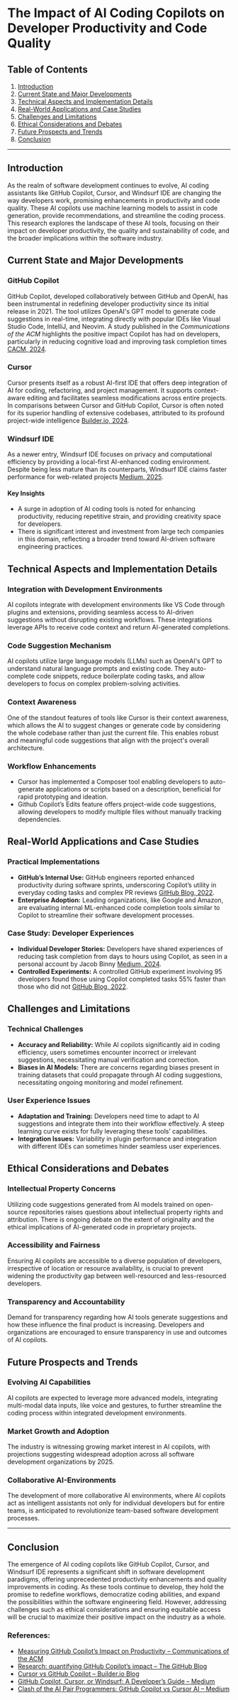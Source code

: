 # The Impact of AI Coding Copilots on Developer Productivity and Code Quality

## Table of Contents
1. [Introduction](#introduction)
2. [Current State and Major Developments](#current-state-and-major-developments)
3. [Technical Aspects and Implementation Details](#technical-aspects-and-implementation-details)
4. [Real-World Applications and Case Studies](#real-world-applications-and-case-studies)
5. [Challenges and Limitations](#challenges-and-limitations)
6. [Ethical Considerations and Debates](#ethical-considerations-and-debates)
7. [Future Prospects and Trends](#future-prospects-and-trends)
8. [Conclusion](#conclusion)

---

## Introduction

As the realm of software development continues to evolve, AI coding assistants like GitHub Copilot, Cursor, and Windsurf IDE are changing the way developers work, promising enhancements in productivity and code quality. These AI copilots use machine learning models to assist in code generation, provide recommendations, and streamline the coding process. This research explores the landscape of these AI tools, focusing on their impact on developer productivity, the quality and sustainability of code, and the broader implications within the software industry.

## Current State and Major Developments

### GitHub Copilot

GitHub Copilot, developed collaboratively between GitHub and OpenAI, has been instrumental in redefining developer productivity since its initial release in 2021. The tool utilizes OpenAI's GPT model to generate code suggestions in real-time, integrating directly with popular IDEs like Visual Studio Code, IntelliJ, and Neovim. A study published in the *Communications of the ACM* highlights the positive impact Copilot has had on developers, particularly in reducing cognitive load and improving task completion times [CACM, 2024](https://cacm.acm.org/research/measuring-github-copilots-impact-on-productivity/).

### Cursor

Cursor presents itself as a robust AI-first IDE that offers deep integration of AI for coding, refactoring, and project management. It supports context-aware editing and facilitates seamless modifications across entire projects. In comparisons between Cursor and GitHub Copilot, Cursor is often noted for its superior handling of extensive codebases, attributed to its profound project-wide intelligence [Builder.io, 2024](https://www.builder.io/blog/cursor-vs-github-copilot).

### Windsurf IDE

As a newer entry, Windsurf IDE focuses on privacy and computational efficiency by providing a local-first AI-enhanced coding environment. Despite being less mature than its counterparts, Windsurf IDE claims faster performance for web-related projects [Medium, 2025](https://medium.com/@gvelosa/github-copilot-cursor-or-windsurf-a-developers-guide-to-ai-ides-e69181a6f75f).

#### Key Insights

- A surge in adoption of AI coding tools is noted for enhancing productivity, reducing repetitive strain, and providing creativity space for developers.
- There is significant interest and investment from large tech companies in this domain, reflecting a broader trend toward AI-driven software engineering practices.

## Technical Aspects and Implementation Details

### Integration with Development Environments
AI copilots integrate with development environments like VS Code through plugins and extensions, providing seamless access to AI-driven suggestions without disrupting existing workflows. These integrations leverage APIs to receive code context and return AI-generated completions.

### Code Suggestion Mechanism
AI copilots utilize large language models (LLMs) such as OpenAI's GPT to understand natural language prompts and existing code. They auto-complete code snippets, reduce boilerplate coding tasks, and allow developers to focus on complex problem-solving activities.

### Context Awareness
One of the standout features of tools like Cursor is their context awareness, which allows the AI to suggest changes or generate code by considering the whole codebase rather than just the current file. This enables robust and meaningful code suggestions that align with the project's overall architecture.

### Workflow Enhancements
- Cursor has implemented a Composer tool enabling developers to auto-generate applications or scripts based on a description, beneficial for rapid prototyping and ideation.
- Github Copilot’s Edits feature offers project-wide code suggestions, allowing developers to modify multiple files without manually tracking dependencies.

## Real-World Applications and Case Studies

### Practical Implementations
- **GitHub’s Internal Use:** GitHub engineers reported enhanced productivity during software sprints, underscoring Copilot’s utility in everyday coding tasks and complex PR reviews [GitHub Blog, 2022](https://github.blog/news-insights/research/research-quantifying-github-copilots-impact-on-developer-productivity-and-happiness/).
- **Enterprise Adoption:** Leading organizations, like Google and Amazon, are evaluating internal ML-enhanced code completion tools similar to Copilot to streamline their software development processes.

### Case Study: Developer Experiences
- **Individual Developer Stories:** Developers have shared experiences of reducing task completion from days to hours using Copilot, as seen in a personal account by Jacob Binny [Medium, 2024](https://medium.com/@jacobbinny/clash-of-the-ai-pair-programmers-github-copilot-vs-cursor-ai-initial-ff649ba0db68).
- **Controlled Experiments:** A controlled GitHub experiment involving 95 developers found those using Copilot completed tasks 55% faster than those who did not [GitHub Blog, 2022](https://github.blog/news-insights/research/research-quantifying-github-copilots-impact-on-developer-productivity-and-happiness/).

## Challenges and Limitations

### Technical Challenges
- **Accuracy and Reliability:** While AI copilots significantly aid in coding efficiency, users sometimes encounter incorrect or irrelevant suggestions, necessitating manual verification and correction.
- **Biases in AI Models:** There are concerns regarding biases present in training datasets that could propagate through AI coding suggestions, necessitating ongoing monitoring and model refinement.

### User Experience Issues
- **Adaptation and Training:** Developers need time to adapt to AI suggestions and integrate them into their workflow effectively. A steep learning curve exists for fully leveraging these tools’ capabilities.
- **Integration Issues:** Variability in plugin performance and integration with different IDEs can sometimes hinder seamless user experiences.

## Ethical Considerations and Debates

### Intellectual Property Concerns
Utilizing code suggestions generated from AI models trained on open-source repositories raises questions about intellectual property rights and attribution. There is ongoing debate on the extent of originality and the ethical implications of AI-generated code in proprietary projects.

### Accessibility and Fairness
Ensuring AI copilots are accessible to a diverse population of developers, irrespective of location or resource availability, is crucial to prevent widening the productivity gap between well-resourced and less-resourced developers.

### Transparency and Accountability
Demand for transparency regarding how AI tools generate suggestions and how these influence the final product is increasing. Developers and organizations are encouraged to ensure transparency in use and outcomes of AI copilots.

## Future Prospects and Trends

### Evolving AI Capabilities
AI copilots are expected to leverage more advanced models, integrating multi-modal data inputs, like voice and gestures, to further streamline the coding process within integrated development environments.

### Market Growth and Adoption
The industry is witnessing growing market interest in AI copilots, with projections suggesting widespread adoption across all software development organizations by 2025.

### Collaborative AI-Environments
The development of more collaborative AI environments, where AI copilots act as intelligent assistants not only for individual developers but for entire teams, is anticipated to revolutionize team-based software development processes.

---

## Conclusion

The emergence of AI coding copilots like GitHub Copilot, Cursor, and Windsurf IDE represents a significant shift in software development paradigms, offering unprecedented productivity enhancements and quality improvements in coding. As these tools continue to develop, they hold the promise to redefine workflows, democratize coding abilities, and expand the possibilities within the software engineering field. However, addressing challenges such as ethical considerations and ensuring equitable access will be crucial to maximize their positive impact on the industry as a whole. 

### References:
- [Measuring GitHub Copilot’s Impact on Productivity – Communications of the ACM](https://cacm.acm.org/research/measuring-github-copilots-impact-on-productivity/)
- [Research: quantifying GitHub Copilot’s impact – The GitHub Blog](https://github.blog/news-insights/research/research-quantifying-github-copilots-impact-on-developer-productivity-and-happiness/)
- [Cursor vs GitHub Copilot – Builder.io Blog](https://www.builder.io/blog/cursor-vs-github-copilot)
- [GitHub Copilot, Cursor, or Windsurf: A Developer’s Guide – Medium](https://medium.com/@gvelosa/github-copilot-cursor-or-windsurf-a-developers-guide-to-ai-ides-e69181a6f75f)
- [Clash of the AI Pair Programmers: GitHub Copilot vs Cursor AI – Medium](https://medium.com/@jacobbinny/clash-of-the-ai-pair-programmers-github-copilot-vs-cursor-ai-initial-ff649ba0db68)